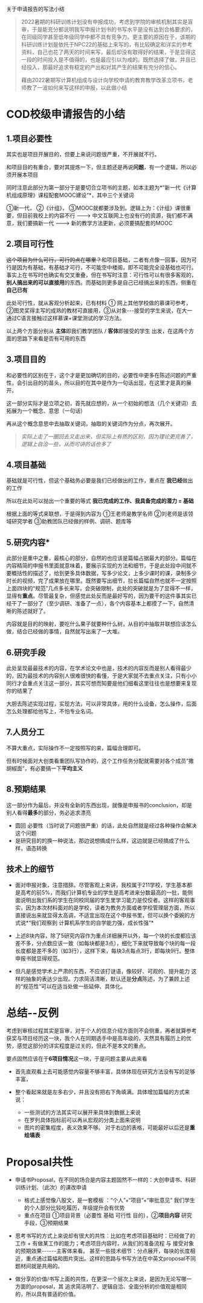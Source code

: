 关于申请报告的写法小结

> 2022暑期的科研训练计划没有申报成功，考虑到学院的审核机制其实是盲审，于是能充分都说明我写申报计划书的书写水平是没有达到合格要求的，在同级同学甚至低年级同学中都不具有竞争力。更主要的原因在于，该期的科研训练计划是依托于NPC22的基础上来写的，有比较确定和详实的参考资料，自己也花了两天的时间来写，最后却没有取得好的结果，于是显得这一段的时间投入是不值得的，也是最应引以为戒的。既然选择了做，并且已经投入，那最好追求有稳定的产出和对其产生的结果有充分的信心。
>
> 藉由2022暑期写计算机组成与设计向学校申请的教育教学改革立项书，老师教了一波如何来写这样的申报，以此做小结



# COD校级申请报告的小结



## 1.项目必要性

其实也是项目开展目的，但要上来说问题很严重，不开展就不行。

和项目目的有重合，要对其提炼一下，但主题还是再说**问题**，有一个逻辑，所以必须开展本项目

同时注意此部分为第一部分于是要切合立项书的主题，如本主题为*”新一代《计算机组成原理》课程配套MOOC建设“*，其中三个关键词

①新一代，  ②《计组》，  ③MOOC就都要涉及到。逻辑上为：《计组》课很重要，但目前我校上的内容不行 ---> 中文互联网上也没有行的资源，我们都不满意，我们要搞新一代 ---> 新的教学方法更新，必须要搞配套的MOOC

## 2.项目可行性

~~这个项目为什么可行，可行的点在哪里？~~和项目基础，二者有点像一回事，因为可行是因为有基础，有基础才可行，不可能空中楼阁，即不可能完全没基础也可行。事实上在书写时也确实有交叉重叠，但在书写时注意：可行性可以有很多客观的，**别人搞出来的可以直接用**的东西。而基础则更多是自己已经搞出来的东西，侧重在**自己已有**

此处可行性，就从客观分析起来，已有材料 ① 网上其他学校做的慕课可参考，②图灵奖得主写的成熟的教材可直接用，③从对象---接受的学生来说，在大一通过C语言接触过这样慕课+课堂测试的学习方法。

以上两个方面分别从 **主体**即我们教学团队 / **客体**即接受的学生 出发，在这两个方面的思路下来看是否有可用的东西

## 3.项目目的

和必要性的区别在于，这个才是更加确切的目的，必要性中更多在陈述问题的严重性，会引出目的的苗头，所以目的在其中是作为一句话出现，在这里才是真的展开。

这一部分实际才是立项之初，首先就应想的，从一个初始的想法（几个关键词）去拓展为一个概念、意思（一句话）

再从这个概念意思中去抽取关键词，抽取的关键词作为分点，再次展开。

> *实际上走了一圈回去又走出来，但实际上有质的区别，因为理论更完善了，逻辑上自洽一些，从而可讲的话也多了*

## 4.项目基础

基础就是可行性，但这个基础务必要是我们已经做出的工作，重点在 **我已经**做出的工作

所以在此处可以抛出一个重要的等式   **我已完成的工作、我具备完成的潜力 = 基础**

根据上面的等式来联想，于是得到内容为 ①王老师是教学名师 ②刘老师是该领域研究学者 ③助教团队已经做的样例、调研、题库等

## 5.研究内容*

此部分是重中之重，最核心的部分，自然的也应该是篇幅占据最大的部分。篇幅在内容精简的申报书里面就意味着，要展示实现的方法和细节，于是此处段中间就不要概括性的描述了，给到更多具体数据，写多少论文，上多少课时的课，录制多少时长的视频，完了成果放在哪里。既然要写出细节，拉长篇幅自然也就不一定按照上面四块的“规范”几点多长来写，会突破限制，此处的突破就是为了显得不一样，显得有**重点**。尽管最复杂，但感觉此处反而是最好写的，因为要干的这件事其实已经干了一部分了（至少调研、准备了一点），各个内容基本上都摸了一下，自然清晰的陈述就好了。

内容就是目的的映射，要吃什么果子就要种什么树，从目的中抽取并联想应该怎么做，结合已经做的事情，自然就写出来了一大堆。



## 6.研究手段

此处呈现最最技术的内容，在学术论文中也是，技术的内容反而是别人看得最少的，因为最技术的内容别人很难很快的看懂，于是大家就不去重点关注，只有小小同行才会重点关注这一部分，其实可想而知要是他们细看这里往往也是想要来复现你的结果了

大胆去陈述实现过程，实现方法，可以非常具体，用的什么设备，怎么操作，后面怎么处理都给他写上，不怕专业名词。

## 7.人员分工

不算大重点，实际操作不一定按照写的来，篇幅合理即可。

但有时候面对大创类看重团队写协作的，这个工作任务分配就需要对各个成员“撒胡椒面”，有必要搞一下**平均主义**

## 8.预期结果

这一部分作为最后，并没有全新的东西出现，就像是申报书的conclusion，却是别人看得**最多**的部分，务必追求漂亮

+ 圆回 必要性（当时说了问题很严重）的话，此处自然就是经过各种操作会解决这个问题
+ 是研究目的的换一种说法，那边说想搞成什么样，这边就是已经搞成了什么样，语态转换

## 技术上的细节

+ 面对申报对象，注意措辞。尽管客观上来讲，我校属于211学校，学生基本都是高考的前5%，而我们计算机专业的学生是高考进来分数最高的一批，能侧面说明出我们系的学生在同校同届的学生里学习能力是佼佼者。这样的客观事实，因为本次材料面对的是学校，读者为教务方面或者学校管理层方面，所以直接说出来就显得太高调，不适宜出现在这个申报书里，但可以换个委婉的方式说*“我们观察到 计算机系学生的自学能力强，成长性强”*

+ 上述8块内容，除了5研究内容作为重点详细展开以外，每一个块的长度都应该差不多，分点数应该一致（如每块都是3点），细化下来就导致每个块的每一段长度都是差不多的（如3行），这样下来，每块3点每点3行，即每块9行。整体申报书就显得规范。

+ 但凡是感觉学术上严肃的东西，不应该打谜语，像较好、可观的、提升能力 这样的抽象的表达少出现。力求简洁清晰，默认还是**分点**陈述，为了兼顾上述的“规范性”可以在适当处做一些延伸、具体化。

  

# 总结--反例

考虑到审核过程其实是盲审，对于个人的信息介绍方面则不会侧重，再者就算参考获奖与项目经历这一块，我个人在同期选手中是高年级的，天然具有履历上的优势，感觉这部分的详实程度是过关的，但此不是本文的重点。

要点固然应该在于**6项目情况**这一块，于是问题主要从此来看

+ 首先直观看上去可能感觉内容量不够丰富，具体体现在研究方法没有写的足够丰富，

+ 整个看起来就是左多右少，并且没有把右下角填满。具体增加篇幅的方式来说：

  + 一些测试的方法其实可以展开来具体到数据上来说
  + 在罗列具体指标前可以再从宏观的分类上面来说明
  + 图片的密集程度，表义效果不够。 对于右边的表格，可能最好以后还是**重绘填表**

  

# Proposal共性

+ 申请书Proposal，在不同的场合是内容主题固然不一样的：大创申请书、科研训练计划、（此次）的课改申请

  + 格式上感觉像八股文，是一套模板 ：“个人”+“项目”+“审批意见”    我们学生的个人部分比较吃履历，年级提升会有优势
  + 重点在项目 ①项目背景（必要性 基础 可行性 目的），②**项目内容** 研究手段，③预期结果

+ 思考书写的方式上来说却有很大的共性：比如在考虑项目基础时：已经做了的工作 + 有做某工作的能力；考虑项目内容时，从我们的准备流程 与 接受对象的预期效果------主客体来看。  甚至一些技术细节：分点展开，每块的长度相近，重点通过篇幅和图片突出。这样的思路与书写方法在中英文proposal不同题材间就是共用的。

+ 做分享的价值/书写上面的共性，在更深一个层次上来说，是因为无论写哪一方面的proposal，其 追求简洁明了、逻辑自洽、全面分析的价值观是相同的，所以具有普适的价值。

  



